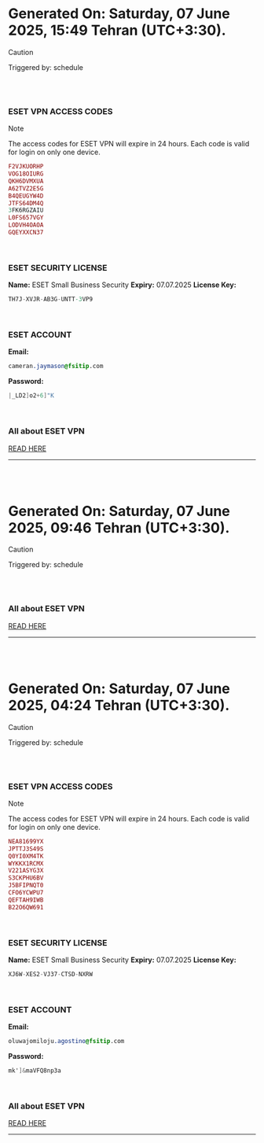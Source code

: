 # Generated On: Saturday, 07 June 2025, 15:49 Tehran (UTC+3:30).

> [!CAUTION]
> Triggered by: schedule

<br><br>

### ESET VPN ACCESS CODES

> [!NOTE]
> The access codes for ESET VPN will expire in 24 hours.
> Each code is valid for login on only one device.

```ruby
F2VJKUORHP
VOG18OIURG
QKH6DVMXUA
A62TVZ2E5G
B4QEUGYW4D
JTFS64DM4Q
3FK6RGZAIU
L0FS657VGY
LODVH4OAOA
GQEYXXCN37
```

<br>

### ESET SECURITY LICENSE

**Name:** ESET Small Business Security
**Expiry:** 07.07.2025
**License Key:**

```POV-Ray SDL
TH7J-XVJR-AB3G-UNTT-3VP9
```

<br>

### ESET ACCOUNT

**Email:**

```CSS
cameran.jaymason@fsitip.com
```

**Password:**

```POV-Ray SDL
|_LD2]o2+6]"K
```

<br>

### All about ESET VPN

[READ HERE](https://t.me/F_NiREvil/2113)

---

<br><br>

# Generated On: Saturday, 07 June 2025, 09:46 Tehran (UTC+3:30).

> [!CAUTION]
> Triggered by: schedule

<br><br>

### All about ESET VPN

[READ HERE](https://t.me/F_NiREvil/2113)

---

<br><br>

# Generated On: Saturday, 07 June 2025, 04:24 Tehran (UTC+3:30).

> [!CAUTION]
> Triggered by: schedule

<br><br>

### ESET VPN ACCESS CODES

> [!NOTE]
> The access codes for ESET VPN will expire in 24 hours.
> Each code is valid for login on only one device.

```ruby
NEA81699YX
JPTTJ3S49S
Q0YI0XM4TK
WYKKX1RCMX
V221ASYG3X
S3CKPHU6BV
J5BFIPNQT0
CFO6YCWPU7
QEFTAH9IWB
B22O6QW691
```

<br>

### ESET SECURITY LICENSE

**Name:** ESET Small Business Security
**Expiry:** 07.07.2025
**License Key:**

```POV-Ray SDL
XJ6W-XES2-VJ37-CTSD-NXRW
```

<br>

### ESET ACCOUNT

**Email:**

```CSS
oluwajomiloju.agostino@fsitip.com
```

**Password:**

```POV-Ray SDL
mk']&maVFQ8np3a
```

<br>

### All about ESET VPN

[READ HERE](https://t.me/F_NiREvil/2113)

---

<br><br>

